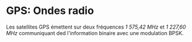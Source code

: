 # GPS: Ondes radio

Les satellites GPS émettent sur deux fréquences *1 575,42 MHz* et *1 227,60 MHz* communiquant ded l'information binaire avec une modulation BPSK.